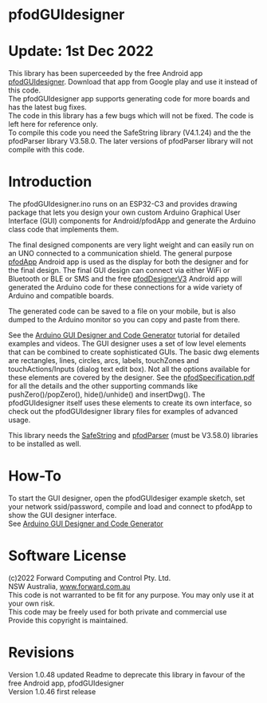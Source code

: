 # pfodGUIdesigner

# Update: 1st Dec 2022  
This library has been superceeded by the free Android app [pfodGUIdesigner](https://play.google.com/store/apps/details?id=au.com.forward.pfodGUIdesigner).  Download that app from Google play and use it instead of this code.  
The pfodGUIdesigner app supports generating code for more boards and has the latest bug fixes.  
The code in this library has a few bugs which will not be fixed. The code is left here for reference only.  
To compile this code you need the SafeString library (V4.1.24) and the the pfodParser library V3.58.0.  The later versions of pfodParser library will not compile with this code.

# Introduction
The pfodGUIdesigner.ino runs on an ESP32-C3 and provides drawing package that lets you design your own custom Arduino Graphical User Interface (GUI) components
for Android/pfodApp and generate the Arduino class code that implements them.  

The final designed components are very light weight and can easily run on an UNO connected to a communication shield.
The general purpose [pfodApp](https://www.forward.com.au/pfod/index.html) Android app is used as the display for both the designer and for the final design.
The final GUI design can connect via either WiFi or Bluetooth or BLE or SMS and the free [pfodDesignerV3](https://www.forward.com.au/pfod/pfodDesigner/index.html)
Android app will generated the Arduino code for these connections for a wide variety of Arduino and compatible boards.

The generated code can be saved to a file on your mobile, but is also dumped to the Arduino monitor so you can copy and paste from there.  

See the [Arduino GUI Designer and Code Generator](https://www.forward.com.au/pfod/pfodGUIdesigner/index.html) tutorial for detailed examples and videos.
The GUI designer uses a set of low level elements that can be combined to create sophisticated GUIs.
The basic dwg elements are rectangles, lines, circles, arcs, labels, touchZones and touchActions/Inputs (dialog text edit box).
Not all the options available for these elements are covered by the designer.
See the [pfodSpecification.pdf](https://www.forward.com.au/pfod/pfodSpecification.pdf) for all the details and the other supporting commands like pushZero()/popZero(), hide()/unhide() and insertDwg().
The pfodGUIdesigner itself uses these elements to create its own interface, so check out the pfodGUIdesigner library files for examples of advanced usage.

This library needs the [SafeString](https://www.forward.com.au/pfod/ArduinoProgramming/SafeString/index.html) and [pfodParser](https://www.forward.com.au/pfod/pfodParserLibraries/index.html)
 (must be V3.58.0) libraries to be installed as well.

# How-To
To start the GUI designer, open the pfodGUIdesiger example sketch, set your network ssid/password, compile and load and connect to pfodApp to show the GUI designer interface.    
See [Arduino GUI Designer and Code Generator](https://www.forward.com.au/pfod/ESPAutoWiFiConfig/index.html)  

# Software License
(c)2022 Forward Computing and Control Pty. Ltd.  
NSW Australia, www.forward.com.au  
This code is not warranted to be fit for any purpose. You may only use it at your own risk.  
This code may be freely used for both private and commercial use  
Provide this copyright is maintained.    

# Revisions
Version 1.0.48 updated Readme to deprecate this library in favour of the free Android app, pfodGUIdesigner     
Version 1.0.46 first release     
   
